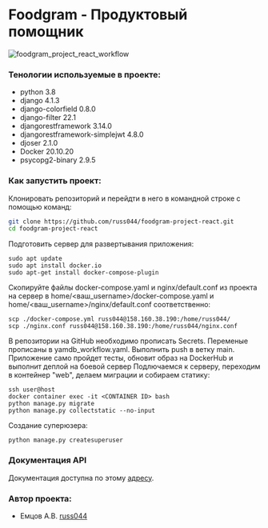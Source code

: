 # Foodgram - Продуктовый помощник
![foodgram_project_react_workflow](https://github.com/russ044/foodgram-project-react/actions/workflows/foodgram_workflow.yml/badge.svg)

### Тенологии используемые в проекте:
- python 3.8
- django 4.1.3
- django-colorfield 0.8.0
- django-filter 22.1
- djangorestframework 3.14.0
- djangorestframework-simplejwt 4.8.0
- djoser 2.1.0
- Docker 20.10.20
- psycopg2-binary 2.9.5

### Как запустить проект:
Клонировать репозиторий и перейдти в него в командной строке с помощью команд:
```sh
git clone https://github.com/russ044/foodgram-project-react.git
cd foodgram-project-react
```

Подготовить сервер для развертывания приложения:
```
sudo apt update
sudo apt install docker.io
sudo apt-get install docker-compose-plugin
```
Скопируйте файлы docker-compose.yaml и nginx/default.conf из проекта на сервер в home/<ваш_username>/docker-compose.yaml и home/<ваш_username>/nginx/default.conf соответственно:
```
scp ./docker-compose.yml russ044@158.160.38.190:/home/russ044/
scp ./nginx.conf russ044@158.160.38.190:/home/russ044/nginx.conf
```
В репозитории на GitHub необходимо прописать Secrets. Переменые прописаны в yamdb_workflow.yaml.
Выполнить push в ветку main. Приложение само пройдет тесты, обновит образ на DockerHub и выполнит деплой на боевой сервер
Подлючаемся к серверу, переходим в контейнер "web", делаем миграции и собираем статику:
```
ssh user@host
docker container exec -it <CONTAINER ID> bash
python manage.py migrate
python manage.py collectstatic --no-input
```
Создание суперюзера:
```
python manage.py createsuperuser
```
### Документация API
Документация доступна по этому [адресу](http://127.0.0.1/redoc).

### Автор проекта:
- Емцов А.В.  [russ044](https://github.com/russ044)
